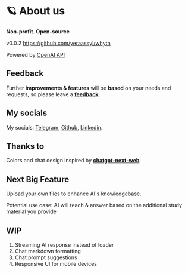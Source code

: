 # 🪐 About us

**Non-profit**. **Open-source**

v0.0.2 https://github.com/yeraassyl/whyth

Powered by [OpenAI API](https://platform.openai.com/)

## Feedback

Further **improvements & features** will be **based** on your needs and requests, so
please leave a **[feedback](https://forms.gle/TytYaSxjQcJ78gKS9)**:

## My socials

My socials: [Telegram](https://t.me/yeraassyl), [Github](https://github.com/yeraassyl), [Linkedin](https://linkedin.com/in/yerassyl).

## Thanks to

Colors and chat design inspired by **[chatgpt-next-web](https://github.com/Yidadaa/ChatGPT-Next-Web)**:

## Next Big Feature

Upload your own files to enhance AI's knowledgebase.

Potential use case: AI will teach & answer based on the additional study material you provide

## WIP

1. Streaming AI response instead of loader
2. Chat markdown formatting
3. Chat prompt suggestions
4. Responsive UI for mobile devices